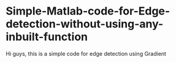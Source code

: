 # Simple-Matlab-code-for-Edge-detection-without-using-any-inbuilt-function
Hi guys, this is a simple code for edge detection using Gradient
